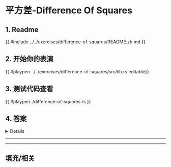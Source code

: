 # 平方差-Difference Of Squares
## 1. Readme

 {{ #include ../../exercises/difference-of-squares/README.zh.md }}

 ## 2. 开始你的表演

 {{ #playpen ../../exercises/difference-of-squares/src/lib.rs editable}}

 ## 3. 测试代码查看

 {{ #playpen ./difference-of-squares.rs }}

 ## 4. 答案

 <details>

 {{ #playpen ../../exercises/difference-of-squares/example.rs }}

 </details>

 ---
 ---

 ## 填充/相关


